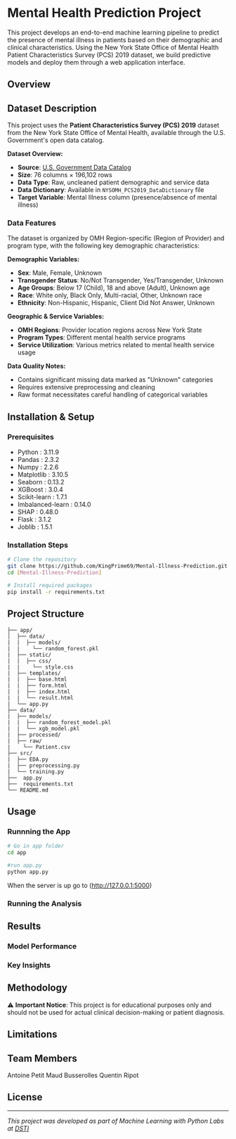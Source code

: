 # Mental Health Prediction Project

This project develops an end-to-end machine learning pipeline to predict the presence of mental illness in patients based on their demographic and clinical characteristics. 
Using the New York State Office of Mental Health Patient Characteristics Survey (PCS) 2019 dataset, we build predictive models and deploy them through a web application interface.

## Overview
<!-- Brief description of what the project doese -->

## Dataset Description

This project uses the **Patient Characteristics Survey (PCS) 2019** dataset from the New York State Office of Mental Health, available through the U.S. Government's open data catalog.

**Dataset Overview:**
- **Source**: [U.S. Government Data Catalog](https://catalog.data.gov/dataset/patient-characteristics-survey-pcs-2019)
- **Size**: 76 columns × 196,102 rows
- **Data Type**: Raw, uncleaned patient demographic and service data
- **Data Dictionary**: Available in `NYSOMH_PCS2019_DataDictionary` file
- **Target Variable**: Mental Illness column (presence/absence of mental illness)

### Data Features

The dataset is organized by OMH Region-specific (Region of Provider) and program type, with the following key demographic characteristics:

**Demographic Variables:**
- **Sex**: Male, Female, Unknown
- **Transgender Status**: No/Not Transgender, Yes/Transgender, Unknown  
- **Age Groups**: Below 17 (Child), 18 and above (Adult), Unknown age
- **Race**: White only, Black Only, Multi-racial, Other, Unknown race
- **Ethnicity**: Non-Hispanic, Hispanic, Client Did Not Answer, Unknown

**Geographic & Service Variables:**
- **OMH Regions**: Provider location regions across New York State
- **Program Types**: Different mental health service programs
- **Service Utilization**: Various metrics related to mental health service usage

**Data Quality Notes:**
- Contains significant missing data marked as "Unknown" categories
- Requires extensive preprocessing and cleaning
- Raw format necessitates careful handling of categorical variables

## Installation & Setup

### Prerequisites
<!-- Python version, required libraries -->
- Python : 3.11.9
- Pandas : 2.3.2
- Numpy : 2.2.6
- Matplotlib : 3.10.5
- Seaborn : 0.13.2
- XGBoost : 3.0.4
- Scikit-learn : 1.7.1
- Imbalanced-learn : 0.14.0
- SHAP : 0.48.0
- Flask : 3.1.2
- Joblib : 1.5.1

### Installation Steps
<!-- How to clone repo and install dependencies -->

```bash
# Clone the repository
git clone https://github.com/KingPrime69/Mental-Illness-Prediction.git
cd [Mental-Illness-Prediction]

# Install required packages
pip install -r requirements.txt
```

## Project Structure
<!-- Describe the Jupyter notebooks -->
```
├── app/
│  ├── data/
|  |  ├── models/
|  |    └── random_forest.pkl
|  ├── static/
|  |  ├── css/
|  |    └── style.css
|  ├── templates/
|  |  ├── base.html
|  |  ├── form.html
|  |  ├── index.html
|  |  └── result.html
|  └── app.py
├── data/
|  ├── models/
|  |  ├── random_forest_model.pkl
|  |  └── xgb_model.pkl
|  ├── processed/
|  ├── raw/
|    └── Patient.csv
├── src/
|  ├── EDA.py
|  ├── preprocessing.py
|  └── training.py
├──  app.py
├──  requirements.txt
└── README.md
```

## Usage
<!-- How to run the script -->

### Runnning the App
```bash
# Go in app folder
cd app

#run app.py
python app.py
```
When the server is up go to (http://127.0.0.1:5000)

### Running the Analysis

## Results
<!-- Model performance metrics, key findings -->

### Model Performance
<!-- Tables or charts showing accuracy, precision -->

### Key Insights
<!-- Main discoveries from the analysis -->

## Methodology
<!-- Brief explanation of algorithms used and approach -->

⚠️ **Important Notice**: This project is for educational purposes only and should not be used for actual clinical decision-making or patient diagnosis.

## Limitations
<!-- Discuss data limitations, model biases, generalizability issues -->


## Team Members
Antoine Petit
Maud Busserolles
Quentin Ripot

## License
<!-- Specify the license -->

---
*This project was developed as part of Machine Learning with Python Labs at [DSTI](https://dsti.school/fr)*
